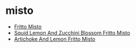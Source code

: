 # misto

 * [Fritto Misto](index/f/fritto-misto-352490.json)
 * [Squid Lemon And Zucchini Blossom Fritto Misto](index/s/squid-lemon-and-zucchini-blossom-fritto-misto.json)
 * [Artichoke And Lemon Fritto Misto](index/a/artichoke-and-lemon-fritto-misto.json)
